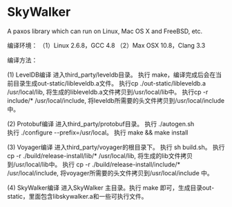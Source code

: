 # SkyWalker
A paxos library which can run on Linux, Mac OS X and FreeBSD, etc.

编译环境：
（1）Linux 2.6.8，GCC 4.8
（2）Max OSX 10.8，Clang 3.3

编译方法：

(1) LevelDB编译
进入third_party/leveldb目录。 
执行 make，编译完成后会在当前目录生成out-static/libleveldb.a文件。 
执行cp ./out-static/libleveldb.a /usr/local/lib, 将生成的libleveldb.a文件拷贝到/usr/local/lib中。
执行cp -r include/* /usr/local/include, 将leveldb所需要的头文件拷贝到/usr/local/include中。

(2) Protobuf编译
进入third_party/protobuf目录。 
执行 ./autogen.sh   
执行 ./configure --prefix=/usr/local。 
执行 make && make install


(3) Voyager编译
进入third_party/voyager的根目录下。
执行 sh build.sh。
执行 cp -r ./build/release-install/lib/* /usr/local/lib, 将生成的lib文件拷贝到/usr/local/lib中。
执行 cp -r ./build/release-install/include/* /usr/local/include, 将voyager所需要的头文件拷贝到/usr/local/include 中。

(4) SkyWalker编译
进入SkyWalker 主目录。执行 make 即可，生成目录out-static，里面包含libskywalker.a和一些可执行文件。
